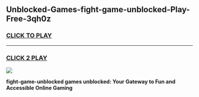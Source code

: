 
## Unblocked-Games-fight-game-unblocked-Play-Free-3qh0z
<h3>
<a href="https://premium76.site?title=fight-game-unblocked&ref=21A">CLICK TO PLAY</a></h3>
<hr>

<h3>
<a href="https://premium76.site?title=fight-game-unblocked&ref=21A">CLICK 2 PLAY</a>
  
</h3>

<a href="https://premium76.site?title=fight-game-unblocked&ref=21A"><img src="https://clearcache.store/games.png"></a>


**fight-game-unblocked games unblocked: Your Gateway to Fun and Accessible Online Gaming**
